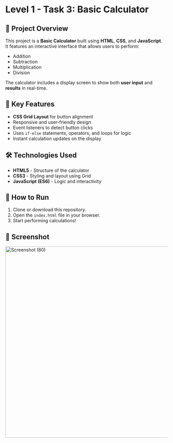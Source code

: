 # Level 1 - Task 3: Basic Calculator

## 📌 Project Overview
This project is a **Basic Calculator** built using **HTML**, **CSS**, and **JavaScript**.  
It features an interactive interface that allows users to perform:
- Addition
- Subtraction
- Multiplication
- Division  

The calculator includes a display screen to show both **user input** and **results** in real-time.

## 🎯 Key Features
- **CSS Grid Layout** for button alignment
- Responsive and user-friendly design
- Event listeners to detect button clicks
- Uses `if-else` statements, operators, and loops for logic
- Instant calculation updates on the display

## 🛠 Technologies Used
- **HTML5** - Structure of the calculator
- **CSS3** - Styling and layout using Grid
- **JavaScript (ES6)** - Logic and interactivity

## 🚀 How to Run
1. Clone or download this repository.
2. Open the `index.html` file in your browser.
3. Start performing calculations!

## 📸 Screenshot
<img width="823" height="595" alt="Screenshot (80)" src="https://github.com/user-attachments/assets/2f1b0e3b-8b47-4e6b-aa2e-1685be1aa85d" />
